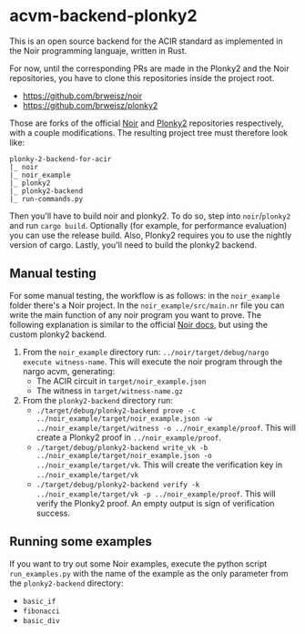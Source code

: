 # acvm-backend-plonky2
This is an open source backend for the ACIR standard as implemented in the Noir programming languaje, written in Rust.

For now, until the corresponding PRs are made in the Plonky2 and the Noir repositories, you have to clone this repositories inside the project root.
* https://github.com/brweisz/noir 
* https://github.com/brweisz/plonky2

Those are forks of the official [Noir](https://github.com/noir-lang/noir) and [Plonky2](https://github.com/0xPolygonZero/plonky2) repositories respectively, with a couple modifications.
The resulting project tree must therefore look like:

```
plonky-2-backend-for-acir
|_ noir
|_ noir_example
|_ plonky2
|_ plonky2-backend
|_ run-commands.py
```

Then you'll have to build noir and plonky2. To do so, step into ```noir```/```plonky2``` and run ```cargo build```. Optionally (for example, for performance evaluation) you can use the release build. Also, Plonky2 requires you to use the nightly version of cargo. Lastly, you'll need to build the plonky2 backend. 

## Manual testing

For some manual testing, the workflow is as follows: in the ```noir_example``` folder there's a Noir project. In the ```noir_example/src/main.nr``` file you can write the main function of any noir program you want to prove. The following explanation is similar to the official [Noir docs](https://noir-lang.org/docs/dev/getting_started/hello_noir/#execute-our-noir-program), but using the custom plonky2 backend. 

1) From the ```noir_example``` directory run: ```../noir/target/debug/nargo execute witness-name```. This will execute the noir program through the nargo acvm, generating:
   * The ACIR circuit in ```target/noir_example.json```
   * The witness in ```target/witness-name.gz```
2) From the ```plonky2-backend``` directory run: 
   * ```./target/debug/plonky2-backend prove -c ../noir_example/target/noir_example.json -w  ../noir_example/target/witness -o ../noir_example/proof```. This will create a Plonky2 proof in ```../noir_example/proof```.
   * ```./target/debug/plonky2-backend write_vk -b ../noir_example/target/noir_example.json -o ../noir_example/target/vk```. This will create the verification key in ```../noir_example/target/vk```
   * ```./target/debug/plonky2-backend verify -k ../noir_example/target/vk -p ../noir_example/proof```. This will verify the Plonky2 proof. An empty output is sign of verification success. 

    
## Running some examples
If you want to try out some Noir examples, execute the python script ```run_examples.py``` with the name of the example as the only parameter from the ```plonky2-backend``` directory:
* ```basic_if```
* ```fibonacci```
* ```basic_div```